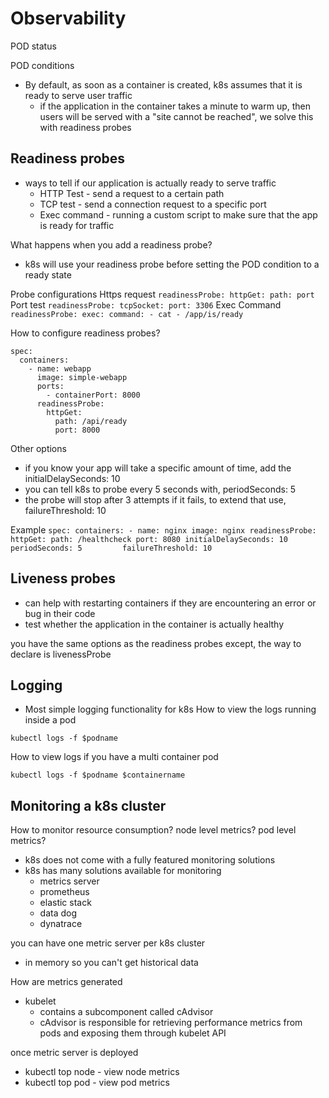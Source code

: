 # Observability

POD status 


POD conditions 


- By default, as soon as a container is created, k8s assumes that it is ready to serve user traffic
    - if the application in the container takes a minute to warm up, then users will be served with a "site cannot be reached", we solve this with readiness probes

## Readiness probes 
- ways to tell if our application is actually ready to serve traffic    
    - HTTP Test - send a request to a certain path 
    - TCP test - send a connection request to a specific port 
    - Exec command - running a custom script to make sure that the app is ready for traffic

What happens when you add a readiness probe?
- k8s will use your readiness probe before setting the POD condition to a ready state 

Probe configurations
    Https request 
        ```
            readinessProbe:
              httpGet:
                path:
                port 
        ```
    Port test 
        ```
            readinessProbe:
              tcpSocket:
                port: 3306
        ```
    Exec Command 
        ```
            readinessProbe:
              exec:
                command:
                  - cat
                  - /app/is/ready
        ```

How to configure readiness probes?
```
spec:
  containers:
    - name: webapp
      image: simple-webapp
      ports:
        - containerPort: 8000
      readinessProbe:
        httpGet:
          path: /api/ready
          port: 8000
```

Other options 
  - if you know your app will take a specific amount of time, add the initialDelaySeconds: 10
  - you can tell k8s to probe every 5 seconds with, periodSeconds: 5 
  - the probe will stop after 3 attempts if it fails, to extend that use, failureThreshold: 10

  Example 
    ```
        spec:
          containers:
            - name: nginx
              image: nginx
              readinessProbe:
                httpGet:
                  path: /healthcheck
                  port: 8080
                initialDelaySeconds: 10
                periodSeconds: 5        
                failureThreshold: 10
    ```

## Liveness probes 
- can help with restarting containers if they are encountering an error or bug in their code
- test whether the application in the container is actually healthy 

you have the same options as the readiness probes except, the way to declare is livenessProbe


## Logging 
- Most simple logging functionality for k8s 
How to view the logs running inside a pod 
```
kubectl logs -f $podname
```

How to view logs if you have a multi container pod 
```
kubectl logs -f $podname $containername
```

## Monitoring a k8s cluster

How to monitor resource consumption? node level metrics? pod level metrics?
- k8s does not come with a fully featured monitoring solutions 
- k8s has many solutions available for monitoring 
    - metrics server
    - prometheus 
    - elastic stack 
    - data dog 
    - dynatrace

you can have one metric server per k8s cluster 
- in memory so you can't get historical data 

How are metrics generated
- kubelet 
    - contains a subcomponent called cAdvisor
    - cAdvisor is responsible for retrieving performance metrics from pods and exposing them through kubelet API 

once metric server is deployed 
- kubectl top node - view node metrics
- kubectl top pod - view pod metrics



